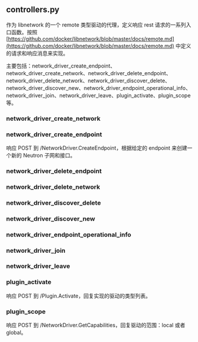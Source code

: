 ## controllers.py
作为 libnetwork 的一个 remote 类型驱动的代理，定义响应 rest 请求的一系列入口函数。按照 [https://github.com/docker/libnetwork/blob/master/docs/remote.md](https://github.com/docker/libnetwork/blob/master/docs/remote.md) 中定义的请求和响应消息来实现。

主要包括：network_driver_create_endpoint、network_driver_create_network、network_driver_delete_endpoint、network_driver_delete_network、network_driver_discover_delete、network_driver_discover_new、network_driver_endpoint_operational_info、network_driver_join、network_driver_leave、plugin_activate、plugin_scope等。

### network_driver_create_network

### network_driver_create_endpoint
响应 POST 到 /NetworkDriver.CreateEndpoint，根据给定的 endpoint 来创建一个新的 Neutron 子网和接口。




### network_driver_delete_endpoint

### network_driver_delete_network

### network_driver_discover_delete

### network_driver_discover_new

### network_driver_endpoint_operational_info

### network_driver_join

### network_driver_leave

### plugin_activate
响应 POST 到 /Plugin.Activate，回复实现的驱动的类型列表。

### plugin_scope
响应 POST 到 /NetworkDriver.GetCapabilities，回复驱动的范围：local 或者 global。